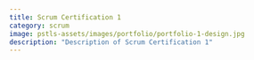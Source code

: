 ```yaml
---
title: Scrum Certification 1
category: scrum
image: pstls-assets/images/portfolio/portfolio-1-design.jpg
description: "Description of Scrum Certification 1"
---
```

